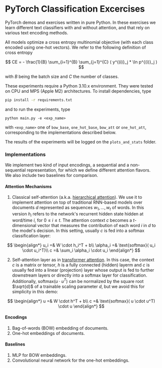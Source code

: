 # PyTorch Classification Excercises

PyTorch demos and exercises written in pure Python. In these exercises
we learn different text classifiers with and without attention, and that
rely on various text encoding methods.

All models optimize a cross entropy multinomial objective
(with each class encoded using one-hot vectors). We refer to the following definition
of cross entropy

$$
CE = - \frac{1}{B} \sum_{i=1}^{B} \sum_{j=1}^{C} ( y^{(i)}_j * \ln p^{(i)}_j )
$$

with $B$ being the batch size and $C$ the number of classes.

These experiments require a Python 3.10.x environment. They were tested on CPU and MPS
(Apple M2) architectures. To install dependencies, type
```bash
pip install -r requirements.txt
```
and to run the experiments, type
```
python main.py -e <exp_name>
```
with `<exp_name>` one of `bow_base`, `one_hot_base`, `bow_att` or `one_hot_att`, corresponding
to the implementations described below.

The results of the experiments will be logged on the `plots_and_stats` folder.

### Implementations

We implement two kind of input encodings, a sequential and a non-sequential representation, for which
we define different attention flavors. We also include two baselines for comparison. 

#### Attention Mechanisms

1) Classical self-attention (a.k.a. [hierarchical attention](https://aclanthology.org/N16-1174.pdf)).
   We use it to implement attention on top of traditional RNN-based models over
   documents $d$ represented as sequences $w_1,\dots,w_t$ of words.
   In this version $h_i$ refers to
   the network's recurrent hidden state hidden at word/time $i$, for $0 \leq i \leq t$.
   The attention context $c$ becomes a $t$-dimensional vector that measures the contribution of
   each word $i$ in $d$ to the model's decision. In this setting, usually $c$ is fed into
   a softmax classification layer:

  $$
  \begin{align*}
  u_i =& W \cdot h_i^T + b\\
  \alpha_i =& \text{softmax}( u_i \cdot u_i^T)\\
  c =& \sum_i \alpha_i \cdot u_i  
  \end{align*}
  $$

2) Self-attention layer as in [transformer attention](https://arxiv.org/pdf/1706.03762). In this case, the context
   $c$ is a matrix or tensor,
   $h$ is a fully connected (hidden) layerm and $c$ is usually fed into a linear (projection) layer
   whose output is fed to further downstream layers or directly into a softmax layer for classification.
   Additionally, $\text{softmax}( u \cdot u^T)$ can be normalized by
   the square root $\sqrt{d}$ of a trainable scaling parameter $d$, but we avoid this for simplicity in this demo:
  
  $$
  \begin{align*}
  u =& W \cdot h^T + b\\
  c =& \text{softmax}( u \cdot u^T) \cdot u
  \end{align*}
  $$

#### Encodings

1) Bag-of-words (BOW) embedding of documents.
2) One-hot embeddings of documents.

#### Baselines

1) MLP for BOW embeddings.
2) Convolutional neural network for the one-hot embeddings.
